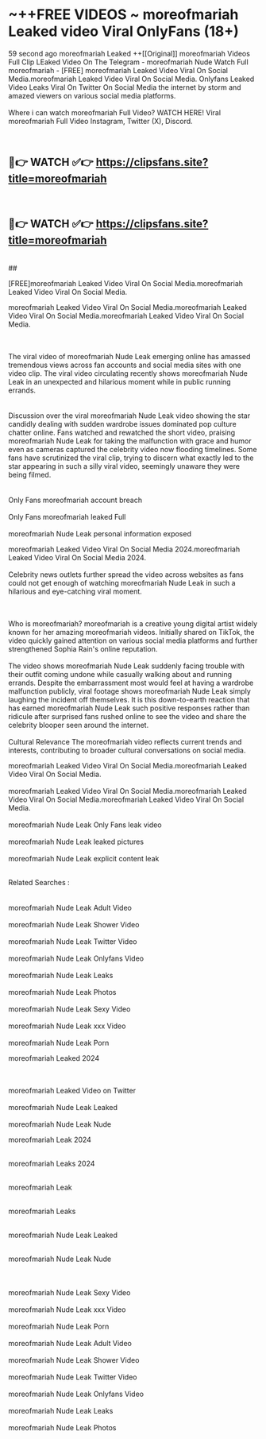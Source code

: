 # ~++FREE VIDEOS ~ moreofmariah Leaked video Viral OnlyFans (18+)<br>


59 second ago moreofmariah Leaked ++[[Original]] moreofmariah Videos Full Clip LEaked Video On The Telegram  - moreofmariah Nude  Watch Full moreofmariah - [FREE] moreofmariah Leaked Video Viral On Social Media.moreofmariah Leaked Video Viral On Social Media.   Onlyfans Leaked Video Leaks Viral On Twitter On Social Media the internet by storm and amazed viewers on various social media platforms. <br><br>
Where i can watch moreofmariah Full Video? WATCH HERE! Viral moreofmariah Full Video Instagram, Twitter (X), Discord. <br>


 <br>

##  🔴👉 WATCH ✅👉  <a href="https://clipsfans.site?title=moreofmariah&ref=git">https://clipsfans.site?title=moreofmariah</a> <br>
  <br>

##  🔴👉 WATCH ✅👉  <a href="https://clipsfans.site?title=moreofmariah&ref=git">https://clipsfans.site?title=moreofmariah</a> <br>
  <br>
  ##



[FREE]moreofmariah Leaked Video Viral On Social Media.moreofmariah Leaked Video Viral On Social Media. <br>

moreofmariah Leaked Video Viral On Social Media.moreofmariah Leaked Video Viral On Social Media.moreofmariah Leaked Video Viral On Social Media. <br>


  <br>

  <br>
The viral video of moreofmariah Nude Leak emerging online has amassed tremendous views across fan accounts and social media sites with one video clip. The viral video circulating recently shows moreofmariah Nude Leak in an unexpected and hilarious moment while in public running errands.<br>
<br>


<br>
Discussion over the viral moreofmariah Nude Leak video showing the star candidly dealing with sudden wardrobe issues dominated pop culture chatter online. Fans watched and rewatched the short video, praising moreofmariah Nude Leak for taking the malfunction with grace and humor even as cameras captured the celebrity video now flooding timelines. Some fans have scrutinized the viral clip, trying to discern what exactly led to the star appearing in such a silly viral video, seemingly unaware they were being filmed.<br>
<br>
<br> 
Only Fans moreofmariah account breach<br>
<br>
Only Fans moreofmariah leaked Full <br>
<br>
moreofmariah Nude Leak personal information exposed<br>

moreofmariah Leaked Video Viral On Social Media 2024.moreofmariah Leaked Video Viral On Social Media 2024. <br>
<br>
Celebrity news outlets further spread the video across websites as fans could not get enough of watching moreofmariah Nude Leak in such a hilarious and eye-catching viral moment.<br>
<br>

<br>
Who is moreofmariah? moreofmariah is a creative young digital artist widely known for her amazing moreofmariah videos. Initially shared on TikTok, the video quickly gained attention on various social media platforms and further strengthened Sophia Rain's online reputation.<br>
<br>
The video shows moreofmariah Nude Leak suddenly facing trouble with their outfit coming undone while casually walking about and running errands. Despite the embarrassment most would feel at having a wardrobe malfunction publicly, viral footage shows moreofmariah Nude Leak simply laughing the incident off themselves. It is this down-to-earth reaction that has earned moreofmariah Nude Leak such positive responses rather than ridicule after surprised fans rushed online to see the video and share the celebrity blooper seen around the internet.<br>
<br>
Cultural Relevance The moreofmariah video reflects current trends and interests, contributing to broader cultural conversations on social media.<br>

moreofmariah Leaked Video Viral On Social Media.moreofmariah Leaked Video Viral On Social Media.<br>
<br>
moreofmariah Leaked Video Viral On Social Media.moreofmariah Leaked Video Viral On Social Media.moreofmariah Leaked Video Viral On Social Media.<br>
<br>
moreofmariah Nude Leak Only Fans leak video<br>
<br>
moreofmariah Nude Leak leaked pictures<br>
<br>
moreofmariah Nude Leak explicit content leak<br>


<br>
Related Searches :<br>
<br>

<br>
moreofmariah Nude Leak Adult Video<br>
<br>
moreofmariah Nude Leak Shower Video<br>
<br>
moreofmariah Nude Leak Twitter Video<br>
<br>
moreofmariah Nude Leak Onlyfans Video<br>
<br>
moreofmariah Nude Leak Leaks<br>
<br>
moreofmariah Nude Leak Photos<br>

<br>
moreofmariah Nude Leak Sexy Video<br>
<br>
moreofmariah Nude Leak xxx Video<br>
<br>
moreofmariah Nude Leak Porn<br>

moreofmariah  Leaked 2024 <br> <br>
<br>

moreofmariah Leaked Video on Twitter <br>
<br>
moreofmariah Nude Leak Leaked<br>
<br>
moreofmariah Nude Leak Nude<br>


moreofmariah  Leak 2024 <br> <br>



moreofmariah  Leaks 2024 <br> <br>



 
moreofmariah  Leak<br> <br>



moreofmariah  Leaks<br> <br>


moreofmariah Nude Leak Leaked<br> <br>

moreofmariah Nude Leak Nude<br> <br>
<br> <br>
moreofmariah Nude Leak Sexy Video
<br> <br>
moreofmariah Nude Leak xxx Video
<br> <br>
moreofmariah Nude Leak Porn
<br> <br>
moreofmariah Nude Leak Adult Video
<br> <br>
moreofmariah Nude Leak Shower Video
<br> <br>
moreofmariah Nude Leak Twitter Video
<br> <br>
moreofmariah Nude Leak Onlyfans Video
<br> <br>
moreofmariah Nude Leak Leaks
<br> <br>
moreofmariah Nude Leak Photos






</p>




 



</p>










